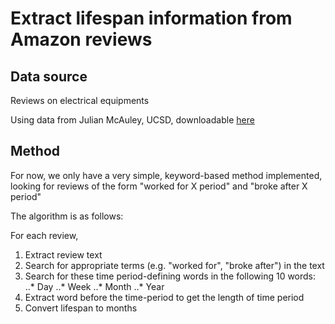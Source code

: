 # Extract lifespan information from Amazon reviews

## Data source
Reviews on electrical equipments

Using data from Julian McAuley, UCSD, downloadable [here](http://jmcauley.ucsd.edu/data/amazon/)

## Method
For now, we only have a very simple, keyword-based method implemented, looking for reviews of the form "worked for X period" and "broke after X period"

The algorithm is as follows:

For each review,
1. Extract review text
2. Search for appropriate terms (e.g. "worked for", "broke after") in the text
3. Search for these time period-defining words in the following 10 words:
..* Day
..* Week
..* Month
..* Year
4. Extract word before the time-period to get the length of time period
5. Convert lifespan to months
